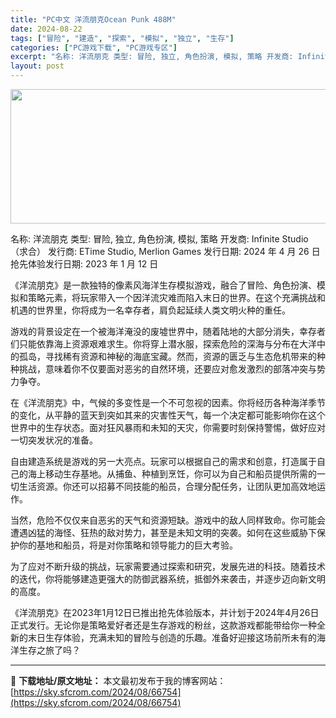```yaml
---
title: "PC中文 洋流朋克Ocean Punk 488M"
date: 2024-08-22
tags: ["冒险", "建造", "探索", "模拟", "独立", "生存"]
categories: ["PC游戏下载", "PC游戏专区"]
excerpt: "名称: 洋流朋克 类型: 冒险, 独立, 角色扮演, 模拟, 策略 开发商: Infinite Studio（求合） 发行商: ETime Studio, Merlion Games 发行日期: 2024 年 4 月 26 日 抢先体验发行日期: 2023 年 1 月 12 日 《洋流朋克》是一款独&hellip;"
layout: post
---
```


<img class="aligncenter size-full wp-image-66755" src="https://sky.sfcrom.com/wp-content/uploads/2024/08/2024082203100632.webp" alt="" width="660" height="215" />

名称: 洋流朋克
类型: 冒险, 独立, 角色扮演, 模拟, 策略
开发商: Infinite Studio（求合）
发行商: ETime Studio, Merlion Games
发行日期: 2024 年 4 月 26 日
抢先体验发行日期: 2023 年 1 月 12 日

《洋流朋克》是一款独特的像素风海洋生存模拟游戏，融合了冒险、角色扮演、模拟和策略元素，将玩家带入一个因洋流灾难而陷入末日的世界。在这个充满挑战和机遇的世界里，你将成为一名幸存者，肩负起延续人类文明火种的重任。

游戏的背景设定在一个被海洋淹没的废墟世界中，随着陆地的大部分消失，幸存者们只能依靠海上资源艰难求生。你将穿上潜水服，探索危险的深海与分布在大洋中的孤岛，寻找稀有资源和神秘的海底宝藏。然而，资源的匮乏与生态危机带来的种种挑战，意味着你不仅要面对恶劣的自然环境，还要应对愈发激烈的部落冲突与势力争夺。

在《洋流朋克》中，气候的多变性是一个不可忽视的因素。你将经历各种海洋季节的变化，从平静的蓝天到突如其来的灾害性天气，每一个决定都可能影响你在这个世界中的生存状态。面对狂风暴雨和未知的天灾，你需要时刻保持警惕，做好应对一切突发状况的准备。

自由建造系统是游戏的另一大亮点。玩家可以根据自己的需求和创意，打造属于自己的海上移动生存基地。从捕鱼、种植到烹饪，你可以为自己和船员提供所需的一切生活资源。你还可以招募不同技能的船员，合理分配任务，让团队更加高效地运作。

当然，危险不仅仅来自恶劣的天气和资源短缺。游戏中的敌人同样致命。你可能会遭遇凶猛的海怪、狂热的敌对势力，甚至是未知文明的突袭。如何在这些威胁下保护你的基地和船员，将是对你策略和领导能力的巨大考验。

为了应对不断升级的挑战，玩家需要通过探索和研究，发展先进的科技。随着技术的迭代，你将能够建造更强大的防御武器系统，抵御外来袭击，并逐步迈向新文明的高度。

《洋流朋克》在2023年1月12日已推出抢先体验版本，并计划于2024年4月26日正式发行。无论你是策略爱好者还是生存游戏的粉丝，这款游戏都能带给你一种全新的末日生存体验，充满未知的冒险与创造的乐趣。准备好迎接这场前所未有的海洋生存之旅了吗？

---
📖 **下载地址/原文地址：** 本文最初发布于我的博客网站：[https://sky.sfcrom.com/2024/08/66754](https://sky.sfcrom.com/2024/08/66754)
